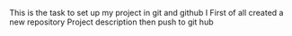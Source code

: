 This is the task to set up my project in git and github
I First of all created a new repository
Project description
then push to git hub
